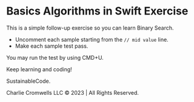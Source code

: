 # Basics Algorithms in Swift Exercise

This is a simple follow-up exercise so you can learn Binary Search.

- Uncomment each sample starting from the `// mid value` line. 
- Make each sample test pass.

You may run the test by using CMD+U.

Keep learning and coding!

SustainableCode.

Charlie Cromwells LLC © 2023 | All Rights Reserved.
